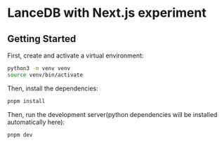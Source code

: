 # LanceDB with Next.js experiment

## Getting Started

First, create and activate a virtual environment:

```bash
python3 -m venv venv
source venv/bin/activate
```

Then, install the dependencies:

```bash
pnpm install
```

Then, run the development server(python dependencies will be installed automatically here):

```bash
pnpm dev
```
